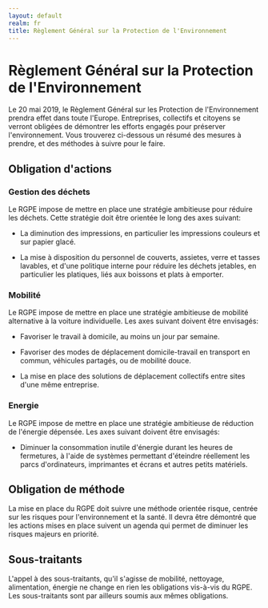 ```yaml
---
layout: default
realm: fr
title: Règlement Général sur la Protection de l'Environnement
---
```

# Règlement Général sur la Protection de l'Environnement

Le 20 mai 2019, le Règlement Général sur les Protection de l'Environnement prendra effet dans toute l'Europe. Entreprises, collectifs et citoyens se verront obligées de démontrer les efforts engagés pour préserver l'environnement. Vous trouverez ci-dessous un résumé des mesures à prendre, et des méthodes à suivre pour le faire.

## Obligation d'actions

### Gestion des déchets

Le RGPE impose de mettre en place une stratégie ambitieuse pour réduire les déchets. Cette stratégie doit être orientée le long des axes suivant:

* La diminution des impressions, en particulier les impressions couleurs et sur papier glacé.

* La mise à disposition du personnel de couverts, assietes, verre et tasses lavables, et d'une politique interne pour réduire les déchets jetables, en particulier les platiques, liés aux boissons et plats à emporter.

### Mobilité

Le RGPE impose de mettre en place une stratégie ambitieuse de mobilité alternative à la voiture individuelle. Les axes suivant doivent être envisagés:

* Favoriser le travail à domicile, au moins un jour par semaine.

* Favoriser des modes de déplacement domicile-travail en transport en commun, véhicules partagés, ou de mobilité douce.

* La mise en place des solutions de déplacement collectifs entre sites d'une même entreprise.

### Energie

Le RGPE impose de mettre en place une stratégie ambitieuse de réduction de l'énergie dépensée. Les axes suivant doivent être envisagés:

* Diminuer la consommation inutile d'énergie durant les heures de fermetures, à l'aide de systèmes permettant d'éteindre réellement les parcs d'ordinateurs, imprimantes et écrans et autres petits matériels.

## Obligation de méthode

La mise en place du RGPE doit suivre une méthode orientée risque, centrée sur les risques pour l'environnement et la santé. Il devra être démontré que les actions mises en place suivent un agenda qui permet de diminuer les risques majeurs en priorité.

## Sous-traitants

L'appel à des sous-traitants, qu'il s'agisse de mobilité, nettoyage, alimentation, énergie ne change en rien les obligations vis-à-vis du RGPE. Les sous-traitants sont par ailleurs soumis aux mêmes obligations. 